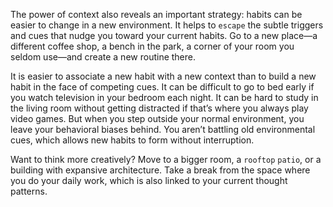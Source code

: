The power of context also reveals an important strategy: habits can
be easier to change in a new environment. It helps to `escape` the subtle
triggers and cues that nudge you toward your current habits. Go to a
new place—a different coffee shop, a bench in the park, a corner of
your room you seldom use—and create a new routine there.

It is easier to associate a new habit with a new context than to build
a new habit in the face of competing cues. It can be difficult to go to
bed early if you watch television in your bedroom each night. It can be
hard to study in the living room without getting distracted if that’s
where you always play video games. But when you step outside your
normal environment, you leave your behavioral biases behind. You
aren’t battling old environmental cues, which allows new habits to
form without interruption.

Want to think more creatively? Move to a bigger room, a `rooftop`
`patio`, or a building with expansive architecture. Take a break from the
space where you do your daily work, which is also linked to your
current thought patterns.